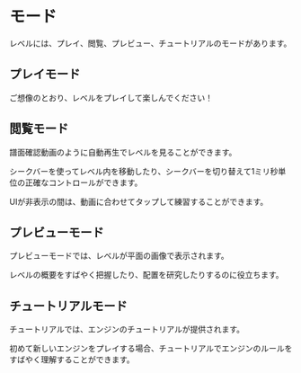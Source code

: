 # モード

レベルには、プレイ、閲覧、プレビュー、チュートリアルのモードがあります。

## プレイモード

ご想像のとおり、レベルをプレイして楽しんでください！

## 閲覧モード

譜面確認動画のように自動再生でレベルを見ることができます。

シークバーを使ってレベル内を移動したり、シークバーを切り替えて1ミリ秒単位の正確なコントロールができます。

UIが非表示の間は、動画に合わせてタップして練習することができます。

## プレビューモード

プレビューモードでは、レベルが平面の画像で表示されます。

レベルの概要をすばやく把握したり、配置を研究したりするのに役立ちます。

## チュートリアルモード

チュートリアルでは、エンジンのチュートリアルが提供されます。

初めて新しいエンジンをプレイする場合、チュートリアルでエンジンのルールをすばやく理解することができます。
